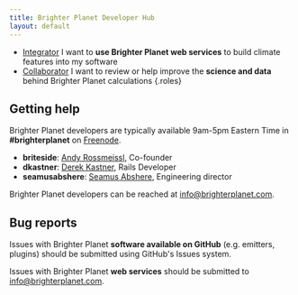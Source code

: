 ```yaml
---
title: Brighter Planet Developer Hub
layout: default
---
```


* [Integrator](consumer.html) I want to **use Brighter Planet web services** to build climate features into my software
* [Collaborator](collaborator.html) I want to review or help improve the **science and data** behind Brighter Planet calculations
{.roles}

## Getting help ##

Brighter Planet developers are typically available 9am-5pm Eastern Time in **#brighterplanet** on [Freenode](http://freenode.net).

* **briteside**: [Andy Rossmeissl](http://brighterplanet.com/users/andy), Co-founder
* **dkastner**: [Derek Kastner](http://brighterplanet.com/users/dkastner), Rails Developer
* **seamusabshere**: [Seamus Abshere](http://brighterplanet.com/users/seamusabshere), Engineering director

Brighter Planet developers can be reached at [info@brighterplanet.com](mailto:info@brighterplanet.com).

## Bug reports ##

Issues with Brighter Planet **software available on GitHub** (e.g. emitters, plugins) should be submitted using GitHub's Issues system.

Issues with Brighter Planet **web services** should be submitted to [info@brighterplanet.com](mailto:info@brighterplanet.com).